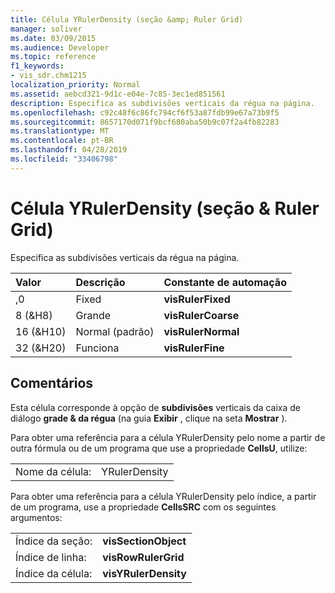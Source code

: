 ```yaml
---
title: Célula YRulerDensity (seção &amp; Ruler Grid)
manager: soliver
ms.date: 03/09/2015
ms.audience: Developer
ms.topic: reference
f1_keywords:
- vis_sdr.chm1215
localization_priority: Normal
ms.assetid: aebcd321-9d1c-e04e-7c85-3ec1ed851561
description: Especifica as subdivisões verticais da régua na página.
ms.openlocfilehash: c92c48f6c86fc794cf6f53a87fdb99e67a73b9f5
ms.sourcegitcommit: 8657170d071f9bcf680aba50b9c07f2a4fb82283
ms.translationtype: MT
ms.contentlocale: pt-BR
ms.lasthandoff: 04/28/2019
ms.locfileid: "33406798"
---
```

# <a name="yrulerdensity-cell-ruler-amp-grid-section"></a>Célula YRulerDensity (seção &amp; Ruler Grid)

Especifica as subdivisões verticais da régua na página.
  
|**Valor**|**Descrição**|**Constante de automação**|
|:-----|:-----|:-----|
|,0  <br/> |Fixed  <br/> |**visRulerFixed** <br/> |
|8 (&amp;H8)  <br/> |Grande  <br/> |**visRulerCoarse** <br/> |
|16 (&amp;H10)  <br/> |Normal (padrão)  <br/> |**visRulerNormal** <br/> |
|32 (&amp;H20)  <br/> |Funciona  <br/> |**visRulerFine** <br/> |
   
## <a name="remarks"></a>Comentários

Esta célula corresponde à opção de **subdivisões** verticais da caixa de diálogo **grade &amp; da régua** (na guia **Exibir** , clique na seta **Mostrar** ). 
  
Para obter uma referência para a célula YRulerDensity pelo nome a partir de outra fórmula ou de um programa que use a propriedade **CellsU**, utilize: 
  
|||
|:-----|:-----|
|Nome da célula:  <br/> |YRulerDensity  <br/> |
   
Para obter uma referência para a célula YRulerDensity pelo índice, a partir de um programa, use a propriedade **CellsSRC** com os seguintes argumentos: 
  
|||
|:-----|:-----|
|Índice da seção:  <br/> |**visSectionObject** <br/> |
|Índice de linha:  <br/> |**visRowRulerGrid** <br/> |
|Índice da célula:  <br/> |**visYRulerDensity** <br/> |
   

